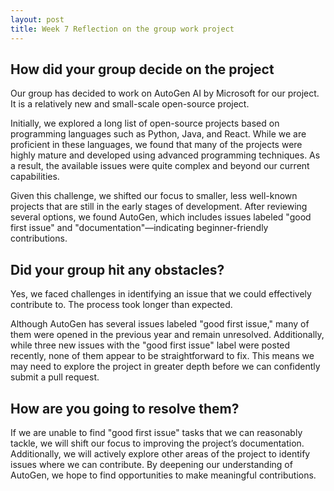 ```yaml
---
layout: post
title: Week 7 Reflection on the group work project
---
```


## How did your group decide on the project

Our group has decided to work on AutoGen AI by Microsoft for our project. It is a relatively new and small-scale open-source project.

Initially, we explored a long list of open-source projects based on programming languages such as Python, Java, and React. While we are proficient in these languages, we found that many of the projects were highly mature and developed using advanced programming techniques. As a result, the available issues were quite complex and beyond our current capabilities.

Given this challenge, we shifted our focus to smaller, less well-known projects that are still in the early stages of development. After reviewing several options, we found AutoGen, which includes issues labeled "good first issue" and "documentation"—indicating beginner-friendly contributions.

## Did your group hit any obstacles?

Yes, we faced challenges in identifying an issue that we could effectively contribute to. The process took longer than expected.

Although AutoGen has several issues labeled "good first issue," many of them were opened in the previous year and remain unresolved. Additionally, while three new issues with the "good first issue" label were posted recently, none of them appear to be straightforward to fix. This means we may need to explore the project in greater depth before we can confidently submit a pull request.

## How are you going to resolve them?
If we are unable to find "good first issue" tasks that we can reasonably tackle, we will shift our focus to improving the project’s documentation. Additionally, we will actively explore other areas of the project to identify issues where we can contribute. By deepening our understanding of AutoGen, we hope to find opportunities to make meaningful contributions.